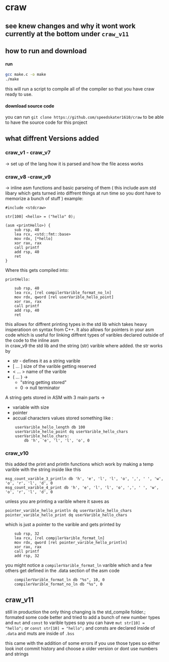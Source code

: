 # craw

## see knew changes and why it wont work currently at the bottom under `craw_v11`

## how to run and download
#### run
```bash
gcc make.c -o make
./make
```
this will run a script to compile all of the compiler so that you have craw ready to use. 


#### download source code 
you can run 
`git clone https://github.com/speedskater1610/craw` to be able to have the source code for this project


## what diffrent Versions added 
### craw_v1 - craw_v7   
-> set up of the lang how it is parsed and how the file acess works
### craw_v8 -craw_v9   
-> inline asm functions and basic parseing of them ( this include asm std libary which gets turned into diffrent things at run time so you dont have to memorize a bunch of stuff ) example:   
```
#include <stdcraw>

str[100] <hello> = ("hello" 0);

(asm <printHello>) {
    sub rsp, 40 
    lea rcx, <std::fmt::base>
    mov rdx, [*hello]
    xor rax, rax
    call printf
    add rsp, 40 
    ret
}
```   
Where this gets compiled into:   
```
printHello:    
   
    sub rsp, 40    
    lea rcx, [rel compilerVarible_format_no_ln]   
    mov rdx, qword [rel userVarible_hello_point]   
    xor rax, rax   
    call printf   
    add rsp, 40    
    ret
```
this allows for diffrent printing types in the std lib which takes heavy insperatioon on syntax from C++. It also allows for pointers in your asm code which is useful for linking diffrent types of varibles declared outside of the code to the inline asm   
in craw_v9 the std lib and the string (str) varible where added. the str works by   
- str - defines it as a string varible
- [ ... ] size of the varible getting reserved
- < ... > name of the varible
- ( ... ) ->
    - "string getting stored"
    - 0 -> null terminator

 A string gets stored in ASM with 3 main parts ->
 - variable with size
 - pointer
 - accual characters values
   stored something like :
   ```
	userVarible_hello_length db 100
	userVarible_hello_point dq userVarible_hello_chars
	userVarible_hello_chars:
		db 'h', 'e', 'l', 'l', 'o', 0
   ```

### craw_v10 
this added the print and println functions which work by making a temp varible with the string inside like this  
```
msg_count_varible_3_println db 'h', 'e', 'l', 'l', 'o', ',', ' ', 'w', 'o', 'r', 'l', 'd', 0
msg_count_varible_4_print db 'h', 'e', 'l', 'l', 'o', ',', ' ', 'w', 'o', 'r', 'l', 'd', 0
```
unless you are printing a varible where it saves as   
```
pointer_varible_hello_println dq userVarible_hello_chars
pointer_varible_hello_print dq userVarible_hello_chars
```
which is just a pointer to the varible
and gets printed by

```
	sub rsp, 32
	lea rcx, [rel compilerVarible_format_ln]
	mov rdx, qword [rel pointer_varible_hello_println]
	xor rax, rax
	call printf 
	add rsp, 32
```
you might notice a `compilerVarible_format_ln` varible which and a few others get defined in the .data section of the asm code
```
    compilerVarible_format_ln db "%s", 10, 0
    compilerVarible_format_no_ln db "%s", 0
```



## craw_v11
still in production the only thing changing is the std_compile folder.; formated some code better and tried to add a bunch of new number types and `mut` and `const` to varible types sop you can have `mut str[10] = "hello";` or `const str[10] = "hello";` and consts are declared inside of `.data` and muts are inside of `.bss`

this came with the addition of some errors if you use those types so either look inot commit history and choose a older version or dont use numbers and strings
